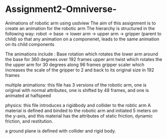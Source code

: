 # Assignment2-Omniverse-
Animations of robotic arm using usdview
The aim of this assignment is to create an animation for the robotic arm 
The hierarchy is structured in the following way: robot -> base -> lower arm -> upper arm -> gripper (parent to child) so that any animation on a componenet, leads to the same animation on its child components

The animations include : 
Base rotation which rotates the lower arm  around the base for 360 degrees over 192 frames
upper arm twist which rotates the the upper arm for 30 degrees along 96 frames
gripper scaler which increases the scale of the gripper to 2 and back to its original size in 192 frames

multiple animations: this file has 3 versions of the robotic arm, one is original with normal attributes, one is shifted by 48 frames, and one is animated at halfspeed

physics: this file introduces a rigidbody and collider to the robtic arm
A material is defined and binded to the robotic arm and initiated 5 meters on the y-axis, and this material has the attributes of static friction, dynamic friction, and restitution.

a ground plane is defined with collider and rigid body.
